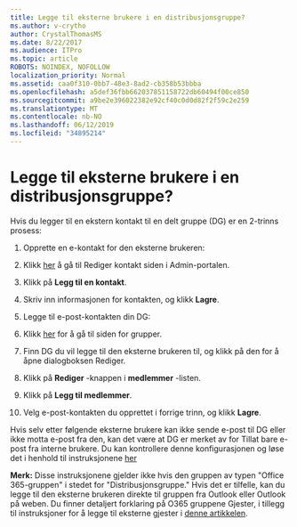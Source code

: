```yaml
---
title: Legge til eksterne brukere i en distribusjonsgruppe?
ms.author: v-crytho
author: CrystalThomasMS
ms.date: 8/22/2017
ms.audience: ITPro
ms.topic: article
ROBOTS: NOINDEX, NOFOLLOW
localization_priority: Normal
ms.assetid: caa0f310-0bb7-48e3-8ad2-cb358b53bbba
ms.openlocfilehash: a5def36fbb662037851158722db60494f00ce850
ms.sourcegitcommit: a9be2e396022382e92cf40c0d0d82f2f59c2e259
ms.translationtype: MT
ms.contentlocale: nb-NO
ms.lasthandoff: 06/12/2019
ms.locfileid: "34895214"
---
```

# <a name="adding-external-users-to-a-distribution-group"></a>Legge til eksterne brukere i en distribusjonsgruppe?

Hvis du legger til en ekstern kontakt til en delt gruppe (DG) er en 2-trinns prosess:
  
1. Opprette en e-kontakt for den eksterne brukeren:
    
1. Klikk [her](https://admin.microsoft.com/adminportal/home#/Contact) å gå til Rediger kontakt siden i Admin-portalen. 
    
2. Klikk på **Legg til en kontakt**.
    
3. Skriv inn informasjonen for kontakten, og klikk **Lagre**.
    
2. Legge til e-post-kontakten din DG:
    
1. Klikk [her](https://admin.microsoft.com/adminportal/home#/groups) for å gå til siden for grupper. 
    
2. Finn DG du vil legge til den eksterne brukeren til, og klikk på den for å åpne dialogboksen Rediger.
    
3. Klikk på **Rediger** -knappen i **medlemmer** -listen. 
    
4. Klikk på **Legg til medlemmer**.
    
5. Velg e-post-kontakten du opprettet i forrige trinn, og klikk **Lagre**.
    
Hvis selv etter følgende eksterne brukere kan ikke sende e-post til DG eller ikke motta e-post fra den, kan det være at DG er merket av for Tillat bare e-post fra interne brukere. Du kan kontrollere denne konfigurasjonen og løse det i henhold til instruksjonene [her](https://support.office.com/article/Fix-email-delivery-issues-for-error-code-5-7-133-in-Office-365-991abc19-7756-438f-abcb-39f69b80f284.aspx)
  
 **Merk:** Disse instruksjonene gjelder ikke hvis den gruppen av typen "Office 365-gruppen" i stedet for "Distribusjonsgruppe." Hvis det er tilfelle, kan du legge til den eksterne brukeren direkte til gruppen fra Outlook eller Outlook på weben. Du finner detaljert forklaring på O365 gruppene Gjester, i tillegg til instruksjoner for å legge til eksterne gjester i [denne artikkelen](https://support.office.com/article/Guest-access-in-Office-365-Groups-bfc7a840-868f-4fd6-a390-f347bf51aff6.aspx).
  